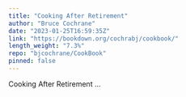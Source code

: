 ```yaml
---
title: "Cooking After Retirement"
author: "Bruce Cochrane"
date: "2023-01-25T16:59:35Z"
link: "https://bookdown.org/cochrabj/cookbook/"
length_weight: "7.3%"
repo: "bjcochrane/CookBook"
pinned: false
---
```


Cooking After Retirement ...
